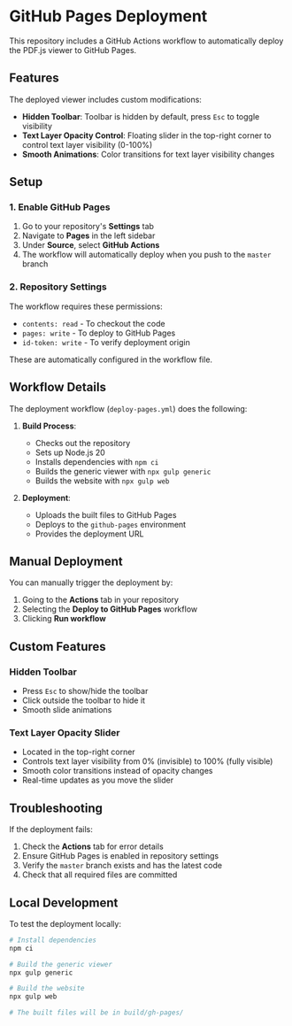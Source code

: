 # GitHub Pages Deployment

This repository includes a GitHub Actions workflow to automatically deploy the PDF.js viewer to GitHub Pages.

## Features

The deployed viewer includes custom modifications:

- **Hidden Toolbar**: Toolbar is hidden by default, press `Esc` to toggle visibility
- **Text Layer Opacity Control**: Floating slider in the top-right corner to control text layer visibility (0-100%)
- **Smooth Animations**: Color transitions for text layer visibility changes

## Setup

### 1. Enable GitHub Pages

1. Go to your repository's **Settings** tab
2. Navigate to **Pages** in the left sidebar
3. Under **Source**, select **GitHub Actions**
4. The workflow will automatically deploy when you push to the `master` branch

### 2. Repository Settings

The workflow requires these permissions:
- `contents: read` - To checkout the code
- `pages: write` - To deploy to GitHub Pages
- `id-token: write` - To verify deployment origin

These are automatically configured in the workflow file.

## Workflow Details

The deployment workflow (`deploy-pages.yml`) does the following:

1. **Build Process**:
   - Checks out the repository
   - Sets up Node.js 20
   - Installs dependencies with `npm ci`
   - Builds the generic viewer with `npx gulp generic`
   - Builds the website with `npx gulp web`

2. **Deployment**:
   - Uploads the built files to GitHub Pages
   - Deploys to the `github-pages` environment
   - Provides the deployment URL

## Manual Deployment

You can manually trigger the deployment by:

1. Going to the **Actions** tab in your repository
2. Selecting the **Deploy to GitHub Pages** workflow
3. Clicking **Run workflow**

## Custom Features

### Hidden Toolbar
- Press `Esc` to show/hide the toolbar
- Click outside the toolbar to hide it
- Smooth slide animations

### Text Layer Opacity Slider
- Located in the top-right corner
- Controls text layer visibility from 0% (invisible) to 100% (fully visible)
- Smooth color transitions instead of opacity changes
- Real-time updates as you move the slider

## Troubleshooting

If the deployment fails:

1. Check the **Actions** tab for error details
2. Ensure GitHub Pages is enabled in repository settings
3. Verify the `master` branch exists and has the latest code
4. Check that all required files are committed

## Local Development

To test the deployment locally:

```bash
# Install dependencies
npm ci

# Build the generic viewer
npx gulp generic

# Build the website
npx gulp web

# The built files will be in build/gh-pages/
```
